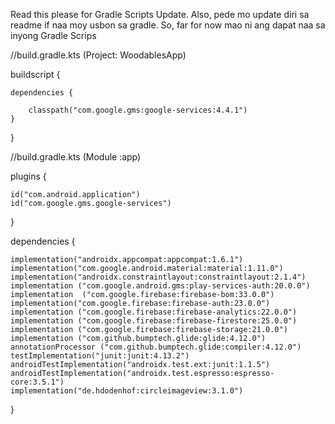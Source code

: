 Read this please for Gradle Scripts Update. Also, pede mo update diri sa readme if naa moy usbon sa gradle. So, far  for now mao ni ang dapat naa sa inyong Gradle Scrips


//build.gradle.kts (Project: WoodablesApp)

buildscript {

    dependencies {
    
        classpath("com.google.gms:google-services:4.4.1")
    }
}




//build.gradle.kts (Module :app)

plugins {

    id("com.android.application")
    id("com.google.gms.google-services")
}



dependencies {

    implementation("androidx.appcompat:appcompat:1.6.1")
    implementation("com.google.android.material:material:1.11.0")
    implementation("androidx.constraintlayout:constraintlayout:2.1.4")
    implementation ("com.google.android.gms:play-services-auth:20.0.0")
    implementation  ("com.google.firebase:firebase-bom:33.0.0")
    implementation("com.google.firebase:firebase-auth:23.0.0")
    implementation ("com.google.firebase:firebase-analytics:22.0.0")
    implementation ("com.google.firebase:firebase-firestore:25.0.0")
    implementation ("com.google.firebase:firebase-storage:21.0.0")
    implementation ("com.github.bumptech.glide:glide:4.12.0")
    annotationProcessor ("com.github.bumptech.glide:compiler:4.12.0")
    testImplementation("junit:junit:4.13.2")
    androidTestImplementation("androidx.test.ext:junit:1.1.5")
    androidTestImplementation("androidx.test.espresso:espresso-core:3.5.1")
    implementation("de.hdodenhof:circleimageview:3.1.0")
    
}

